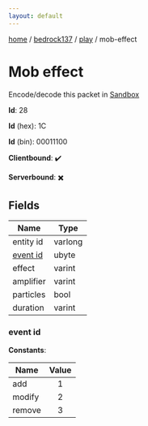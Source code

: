 ```yaml
---
layout: default
---
```


[home](/)  /  [bedrock137](/protocol/bedrock137)  /  [play](/protocol/bedrock137/play)  /  mob-effect

# Mob effect

Encode/decode this packet in [Sandbox](../../../sandbox/bedrock137#Play.MobEffect)

**Id**: 28

**Id** (hex): 1C

**Id** (bin): 00011100

**Clientbound**: ✔️

**Serverbound**: ✖️

## Fields

Name | Type
---|---
entity id | varlong
[event id](#event-id) | ubyte
effect | varint
amplifier | varint
particles | bool
duration | varint

### event id

**Constants**:

Name | Value
---|:---:
add | 1
modify | 2
remove | 3
